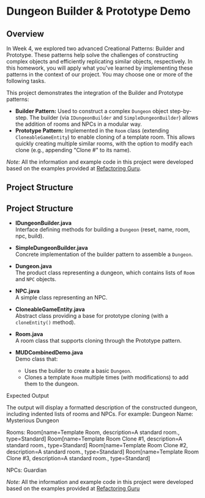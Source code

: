 # Dungeon Builder & Prototype Demo

## Overview

In Week 4, we explored two advanced Creational Patterns: Builder and Prototype. These patterns help solve the challenges of constructing complex objects and efficiently replicating similar objects, respectively. In this homework, you will apply what you've learned by implementing these patterns in the context of our project. You may choose one or more of the following tasks.

This project demonstrates the integration of the Builder and Prototype patterns:
- **Builder Pattern:** Used to construct a complex `Dungeon` object step-by-step. The builder (via `IDungeonBuilder` and `SimpleDungeonBuilder`) allows the addition of rooms and NPCs in a modular way.
- **Prototype Pattern:** Implemented in the `Room` class (extending `CloneableGameEntity`) to enable cloning of a template room. This allows quickly creating multiple similar rooms, with the option to modify each clone (e.g., appending "Clone #" to its name).

*Note:* All the information and example code in this project were developed based on the examples provided at [Refactoring Guru](https://refactoring.guru/ru/design-patterns/prototype/java/example#example-0).

## Project Structure
## Project Structure

- **IDungeonBuilder.java**  
  Interface defining methods for building a `Dungeon` (reset, name, room, npc, build).

- **SimpleDungeonBuilder.java**  
  Concrete implementation of the builder pattern to assemble a `Dungeon`.

- **Dungeon.java**  
  The product class representing a dungeon, which contains lists of `Room` and `NPC` objects.

- **NPC.java**  
  A simple class representing an NPC.

- **CloneableGameEntity.java**  
  Abstract class providing a base for prototype cloning (with a `cloneEntity()` method).

- **Room.java**  
  A room class that supports cloning through the Prototype pattern.

- **MUDCombinedDemo.java**  
  Demo class that:
  - Uses the builder to create a basic `Dungeon`.
  - Clones a template `Room` multiple times (with modifications) to add them to the dungeon.

Expected Output

The output will display a formatted description of the constructed dungeon, including indented lists of rooms and NPCs. For example:
Dungeon Name: Mysterious Dungeon

Rooms:
   Room[name=Template Room, description=A standard room., type=Standard]
   Room[name=Template Room Clone #1, description=A standard room., type=Standard]
   Room[name=Template Room Clone #2, description=A standard room., type=Standard]
   Room[name=Template Room Clone #3, description=A standard room., type=Standard]

NPCs:
   Guardian

   
*Note:* All the information and example code in this project were developed based on the examples provided at [Refactoring Guru](https://refactoring.guru/ru/design-patterns/prototype/java/example#example-0)


   
